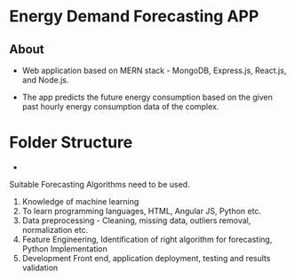# Energy Demand Forecasting APP

## About

- Web application based on MERN stack - MongoDB, Express.js, React.js, and Node.js.

- The app predicts the future energy consumption based on the given past hourly energy consumption data of the complex.

# Folder Structure

-

Suitable Forecasting Algorithms need to be used.

1. Knowledge of machine learning
2. To learn programming languages, HTML, Angular JS, Python etc.
3. Data preprocessing - Cleaning, missing data, outliers removal, normalization etc.
4. Feature Engineering, Identification of right algorithm for forecasting, Python Implementation
5. Development Front end, application deployment, testing and results validation
